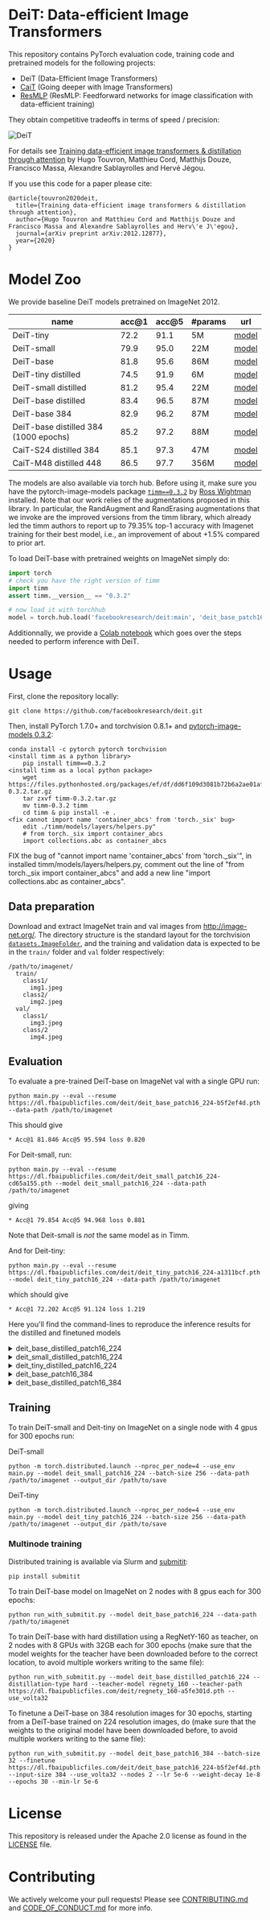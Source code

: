 # DeiT: Data-efficient Image Transformers

This repository contains PyTorch evaluation code, training code and pretrained models for the following projects:
* DeiT (Data-Efficient Image Transformers) 
* [CaiT](README_cait.md) (Going deeper with Image Transformers)
* [ResMLP](README_resmlp.md) (ResMLP: Feedforward networks for image classification with data-efficient training)

They obtain competitive tradeoffs in terms of speed / precision:

![DeiT](.github/deit.png)

For details see [Training data-efficient image transformers & distillation through attention](https://arxiv.org/abs/2012.12877) by Hugo Touvron, Matthieu Cord, Matthijs Douze, Francisco Massa, Alexandre Sablayrolles and Hervé Jégou. 

If you use this code for a paper please cite:

```
@article{touvron2020deit,
  title={Training data-efficient image transformers & distillation through attention},
  author={Hugo Touvron and Matthieu Cord and Matthijs Douze and Francisco Massa and Alexandre Sablayrolles and Herv\'e J\'egou},
  journal={arXiv preprint arXiv:2012.12877},
  year={2020}
}
```

# Model Zoo

We provide baseline DeiT models pretrained on ImageNet 2012.

| name | acc@1 | acc@5 | #params | url |
| --- | --- | --- | --- | --- |
| DeiT-tiny | 72.2 | 91.1 | 5M | [model](https://dl.fbaipublicfiles.com/deit/deit_tiny_patch16_224-a1311bcf.pth) |
| DeiT-small | 79.9 | 95.0 | 22M| [model](https://dl.fbaipublicfiles.com/deit/deit_small_patch16_224-cd65a155.pth) |
| DeiT-base | 81.8 | 95.6 | 86M | [model](https://dl.fbaipublicfiles.com/deit/deit_base_patch16_224-b5f2ef4d.pth) |
| DeiT-tiny distilled | 74.5 | 91.9 | 6M | [model](https://dl.fbaipublicfiles.com/deit/deit_tiny_distilled_patch16_224-b40b3cf7.pth) |
| DeiT-small distilled | 81.2 | 95.4 | 22M| [model](https://dl.fbaipublicfiles.com/deit/deit_small_distilled_patch16_224-649709d9.pth) |
| DeiT-base distilled | 83.4 | 96.5 | 87M | [model](https://dl.fbaipublicfiles.com/deit/deit_base_distilled_patch16_224-df68dfff.pth) |
| DeiT-base 384 | 82.9 | 96.2 | 87M | [model](https://dl.fbaipublicfiles.com/deit/deit_base_patch16_384-8de9b5d1.pth) |
| DeiT-base distilled 384 (1000 epochs) | 85.2 | 97.2 | 88M | [model](https://dl.fbaipublicfiles.com/deit/deit_base_distilled_patch16_384-d0272ac0.pth) |
|CaiT-S24 distilled 384| 85.1 | 97.3 | 47M | [model](README_cait.md)|
|CaiT-M48 distilled 448| 86.5 | 97.7 | 356M | [model](README_cait.md)|

The models are also available via torch hub.
Before using it, make sure you have the pytorch-image-models package [`timm==0.3.2`](https://github.com/rwightman/pytorch-image-models) by [Ross Wightman](https://github.com/rwightman) installed. Note that our work relies of the augmentations proposed in this library. In particular, the RandAugment and RandErasing augmentations that we invoke are the improved versions from the timm library, which already led the timm authors to report up to 79.35% top-1 accuracy with Imagenet training for their best model, i.e., an improvement of about +1.5% compared to prior art. 

To load DeiT-base with pretrained weights on ImageNet simply do:

```python
import torch
# check you have the right version of timm
import timm
assert timm.__version__ == "0.3.2"

# now load it with torchhub
model = torch.hub.load('facebookresearch/deit:main', 'deit_base_patch16_224', pretrained=True)
```

Additionnally, we provide a [Colab notebook](https://colab.research.google.com/github/facebookresearch/deit/blob/colab/notebooks/deit_inference.ipynb) which goes over the steps needed to perform inference with DeiT.

# Usage

First, clone the repository locally:
```
git clone https://github.com/facebookresearch/deit.git
```
Then, install PyTorch 1.7.0+ and torchvision 0.8.1+ and [pytorch-image-models 0.3.2](https://github.com/rwightman/pytorch-image-models):

```
conda install -c pytorch pytorch torchvision
<install timm as a python library>
    pip install timm==0.3.2
<install timm as a local python package>
    wget https://files.pythonhosted.org/packages/ef/df/dd6f109d3081b72b6a2ae01afea5cd80e556a63befe7d14a78911220851c/timm-0.3.2.tar.gz
    tar zxvf timm-0.3.2.tar.gz
    mv timm-0.3.2 timm
    cd timm & pip install -e .
<fix cannot import name 'container_abcs' from 'torch._six' bug>
    edit ./timm/models/layers/helpers.py"
    # from torch._six import container_abcs
    import collections.abc as container_abcs
```
FIX the bug of "cannot import name 'container_abcs' from 'torch._six'", in installed timm/models/layers/helpers.py, comment out the line of "from torch._six import container_abcs" and add a new line "import collections.abc as container_abcs".

## Data preparation

Download and extract ImageNet train and val images from http://image-net.org/.
The directory structure is the standard layout for the torchvision [`datasets.ImageFolder`](https://pytorch.org/docs/stable/torchvision/datasets.html#imagefolder), and the training and validation data is expected to be in the `train/` folder and `val` folder respectively:

```
/path/to/imagenet/
  train/
    class1/
      img1.jpeg
    class2/
      img2.jpeg
  val/
    class1/
      img3.jpeg
    class/2
      img4.jpeg
```

## Evaluation
To evaluate a pre-trained DeiT-base on ImageNet val with a single GPU run:
```
python main.py --eval --resume https://dl.fbaipublicfiles.com/deit/deit_base_patch16_224-b5f2ef4d.pth --data-path /path/to/imagenet
```
This should give
```
* Acc@1 81.846 Acc@5 95.594 loss 0.820
```

For Deit-small, run:
```
python main.py --eval --resume https://dl.fbaipublicfiles.com/deit/deit_small_patch16_224-cd65a155.pth --model deit_small_patch16_224 --data-path /path/to/imagenet
```
giving
```
* Acc@1 79.854 Acc@5 94.968 loss 0.881
```

Note that Deit-small is *not* the same model as in Timm. 

And for Deit-tiny:
```
python main.py --eval --resume https://dl.fbaipublicfiles.com/deit/deit_tiny_patch16_224-a1311bcf.pth --model deit_tiny_patch16_224 --data-path /path/to/imagenet
```
which should give
```
* Acc@1 72.202 Acc@5 91.124 loss 1.219
```

Here you'll find the command-lines to reproduce the inference results for the distilled and finetuned models

<details>

<summary>
deit_base_distilled_patch16_224
</summary>

```
python main.py --eval --model deit_base_distilled_patch16_224 --resume https://dl.fbaipublicfiles.com/deit/deit_base_distilled_patch16_224-df68dfff.pth
```
giving
```
* Acc@1 83.372 Acc@5 96.482 loss 0.685
```

</details>


<details>

<summary>
deit_small_distilled_patch16_224
</summary>

```
python main.py --eval --model deit_small_distilled_patch16_224 --resume https://dl.fbaipublicfiles.com/deit/deit_small_distilled_patch16_224-649709d9.pth
```
giving
```
* Acc@1 81.164 Acc@5 95.376 loss 0.752
```

</details>

<details>

<summary>
deit_tiny_distilled_patch16_224
</summary>

```
python main.py --eval --model deit_tiny_distilled_patch16_224 --resume https://dl.fbaipublicfiles.com/deit/deit_tiny_distilled_patch16_224-b40b3cf7.pth
```
giving
```
* Acc@1 74.476 Acc@5 91.920 loss 1.021
```

</details>

<details>

<summary>
deit_base_patch16_384
</summary>

```
python main.py --eval --model deit_base_patch16_384 --input-size 384 --resume https://dl.fbaipublicfiles.com/deit/deit_base_patch16_384-8de9b5d1.pth
```
giving
```
* Acc@1 82.890 Acc@5 96.222 loss 0.764
```

</details>

<details>

<summary>
deit_base_distilled_patch16_384
</summary>

```
python main.py --eval --model deit_base_distilled_patch16_384 --input-size 384 --resume https://dl.fbaipublicfiles.com/deit/deit_base_distilled_patch16_384-d0272ac0.pth
```
giving
```
* Acc@1 85.224 Acc@5 97.186 loss 0.636
```

</details>

## Training
To train DeiT-small and Deit-tiny on ImageNet on a single node with 4 gpus for 300 epochs run:

DeiT-small
```
python -m torch.distributed.launch --nproc_per_node=4 --use_env main.py --model deit_small_patch16_224 --batch-size 256 --data-path /path/to/imagenet --output_dir /path/to/save
```

DeiT-tiny
```
python -m torch.distributed.launch --nproc_per_node=4 --use_env main.py --model deit_tiny_patch16_224 --batch-size 256 --data-path /path/to/imagenet --output_dir /path/to/save
```


### Multinode training

Distributed training is available via Slurm and [submitit](https://github.com/facebookincubator/submitit):

```
pip install submitit
```

To train DeiT-base model on ImageNet on 2 nodes with 8 gpus each for 300 epochs:

```
python run_with_submitit.py --model deit_base_patch16_224 --data-path /path/to/imagenet
```

To train DeiT-base with hard distillation using a RegNetY-160 as teacher, on 2 nodes with 8 GPUs with 32GB each for 300 epochs (make sure that the model weights for the teacher have been downloaded before to the correct location, to avoid multiple workers writing to the same file):
```
python run_with_submitit.py --model deit_base_distilled_patch16_224 --distillation-type hard --teacher-model regnety_160 --teacher-path https://dl.fbaipublicfiles.com/deit/regnety_160-a5fe301d.pth --use_volta32
```

To finetune a DeiT-base on 384 resolution images for 30 epochs, starting from a DeiT-base trained on 224 resolution images, do (make sure that the weights to the original model have been downloaded before, to avoid multiple workers writing to the same file):
```
python run_with_submitit.py --model deit_base_patch16_384 --batch-size 32 --finetune https://dl.fbaipublicfiles.com/deit/deit_base_patch16_224-b5f2ef4d.pth --input-size 384 --use_volta32 --nodes 2 --lr 5e-6 --weight-decay 1e-8 --epochs 30 --min-lr 5e-6
```

# License
This repository is released under the Apache 2.0 license as found in the [LICENSE](LICENSE) file.

# Contributing
We actively welcome your pull requests! Please see [CONTRIBUTING.md](.github/CONTRIBUTING.md) and [CODE_OF_CONDUCT.md](.github/CODE_OF_CONDUCT.md) for more info.
